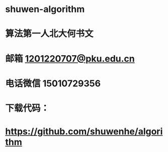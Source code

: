 # shuwen-algorithm
# 算法第一人北大何书文 
# 邮箱 1201220707@pku.edu.cn 
# 电话微信 15010729356
# 下载代码：
# https://github.com/shuwenhe/algorithm
